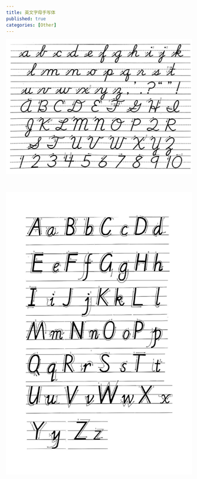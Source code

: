 ```yaml
---
title: 英文字母手写体
published: true
categories: [Other]
---
```


![手写体](/images/handwriting/letters-1.jpg)

<br/>

![手写体](/images/handwriting/letters-2.jpg)
